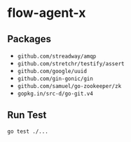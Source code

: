 # flow-agent-x

## Packages

- `github.com/streadway/amqp`
- `github.com/stretchr/testify/assert`
- `github.com/google/uuid`
- `github.com/gin-gonic/gin`
- `github.com/samuel/go-zookeeper/zk`
- `gopkg.in/src-d/go-git.v4`

## Run Test

`go test ./...`